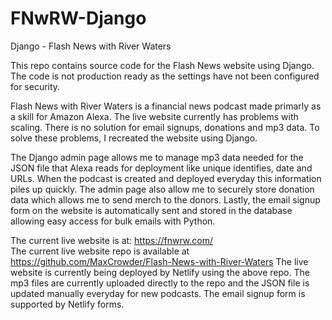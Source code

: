 # FNwRW-Django
Django - Flash News with River Waters

This repo contains source code for the Flash News website using Django. The code is not production ready as the settings have not been configured for security. 

Flash News with River Waters is a financial news podcast made primarly as a skill for Amazon Alexa. The live website currently has problems with scaling. There is no solution for email signups, donations and mp3 data. To solve these problems, I recreated the website using Django. 

The Django admin page allows me to manage mp3 data needed for the JSON file that Alexa reads for deployment like unique identifies, date and URLs. When the podcast is created and deployed everyday this information piles up quickly. The admin page also allow me to securely store donation data which allows me to send merch to the donors. Lastly, the email signup form on the website is automatically sent and stored in the database allowing easy access for bulk emails with Python. 

The current live website is at: https://fnwrw.com/ <br>
The current live website repo is available at https://github.com/MaxCrowder/Flash-News-with-River-Waters
The live website is currently being deployed by Netlify using the above repo. The mp3 files are currently uploaded directly to the repo and the JSON file is updated manually everyday for new podcasts. The email signup form is supported by Netlify forms.

